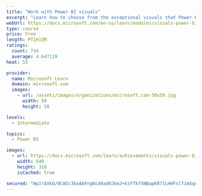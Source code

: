 ```yaml
---
title: "Work with Power BI visuals"
excerpt: "Learn how to choose from the exceptional visuals that Power BI makes available to you. Formatting visuals will direct the user’s attention to exactly where you want it, while helping to make the visual easier to read and interpret. You will also learn about how to use key performance indicators (KPIs)."
webUrl: https://docs.microsoft.com/en-us/learn/modules/visuals-power-bi/
type: course
price: Free
length: PT1H13M
ratings:
  count: 734
  average: 4.647139
heat: 55

provider:
  name: Microsoft Learn
  domain: microsoft.com
  images:
    - url: /assets/images/organizations/microsoft.com-50x50.jpg
      width: 50
      height: 50

levels:
  - Intermediate

topics:
  - Power BI

images:
  - url: https://docs.microsoft.com/learn/achievements/visuals-power-bi-social.png
    width: 640
    height: 318
    isCached: true

secured: "WpIrAXkO/0C8Gc36xAAFngNc40ad0JGe2+ksYTkfVNBapKR71LHHFsl7imXqqyBARxEjDb217e9FScT3Abi4ZtiUPquMURisw41TZL/CCoZFJ/rTl5ApLsZyJWgzm9Cr0oj9Cf6J6U6bWEEKgYNzWTTTNLztfDSTEohuJgdFmzmeliY3C+LpkPte6INIA2MsfYV+IaanLA4xhszkj6yH282hjo9p4t1JSe0GRYqOWklpJKgJIxc2gqXWIOyd+UqfzetOp0ToZuY6fv3BBpU5iKoy4KP98Tf1wCT65R/Wxn24MxeNKUVLTmcq0FRYStUy5pZwocHoThDJq0EYQKNvB6yqSFq2AuLRy18EgbOUu9QCOsOH+8/i6sLqwWPIpdraFBPF/ZB6dgkY/6MGfqHLw9hVlDhCjlSMKwNi/3dHK68=;yshGQqqn3ja3c0+2ITaJ3A=="
---
```



